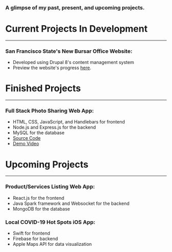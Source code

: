 ### A glimpse of my past, present, and upcoming projects.

# Current Projects In Development
---------------------------------
### **San Francisco State's New Bursar Office Website:**
- Developed using Drupal 8's content management system
- Preview the website's progress [here](https://dev-sfsu-bursar.pantheonsite.io).

# Finished Projects
-------------------

### **Full Stack Photo Sharing Web App:** 
- HTML, CSS, JavaScript, and Handlebars for frontend
- Node.js and Express.js for the backend
- MySQL for the database
- [Source Code](https://github.com/tnguyen372/Photo-Sharing-Website)
- [Demo Video](https://www.youtube.com/watch?v=Yx6SXT3NKZw)

# Upcoming Projects
-------------------
### **Product/Services Listing Web App:**
- React.js for the frontend
- Java Spark framework and Websocket for the backend
- MongoDB for the database

### **Local COVID-19 Hot Spots iOS App:**
- Swift for frontend
- Firebase for backend
- Apple Maps API for data visualization
